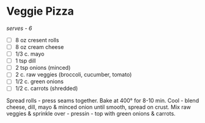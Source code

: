 ---
---

# Veggie Pizza

*serves - 6*

- [ ] 8 oz cresent rolls
- [ ] 8 oz cream cheese
- [ ] 1/3 c. mayo
- [ ] 1 tsp dill
- [ ] 2 tsp onions (minced)
- [ ] 2 c. raw veggies (broccoli, cucumber, tomato)
- [ ] 1/2 c. green onions
- [ ] 1/2 c. carrots (shredded)

Spread rolls - press seams together. Bake at 400° for 8-10 min. Cool - blend cheese, dill, mayo & minced onion until smooth, spread on crust. Mix raw veggies & sprinkle over - pressin - top with green onions & carrots.